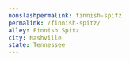 ```yaml
---
﻿nonslashpermalink: finnish-spitz
permalink: /finnish-spitz/
alley: Finnish Spitz
city: Nashville
state: Tennessee
---
```

